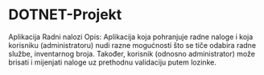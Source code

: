 # DOTNET-Projekt
Aplikacija Radni nalozi
Opis: Aplikacija koja pohranjuje radne naloge i koja korisniku (administratoru) nudi razne mogućnosti što se tiče odabira radne službe, inventarnog broja.
Također, korisnik (odnosno administrator) može brisati i mijenjati naloge uz prethodnu validaciju putem lozinke.
